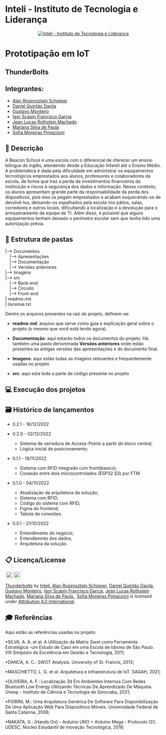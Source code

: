 # Inteli - Instituto de Tecnologia e Liderança 

<p align="center">
<a href= "https://www.inteli.edu.br/"><img src="https://www.inteli.edu.br/wp-content/uploads/2021/08/20172028/marca_1-2.png" alt="Inteli - Instituto de Tecnologia e Liderança" border="0"></a>
</p>

# Prototipação em IoT

## ThunderBolts

## Integrantes: 
- <a href="https://github.com/MrSchipRozen">Alan Rozensztajn Schipper</a>
- <a href="https://github.com/danielquintaos">Daniel Quintão Davila</a> 
- <a href="https://github.com/GustMont">Gustavo Monteiro</a>
- <a href="https://github.com/IgorSFG">Igor Scapin Francisco Garcia</a>
- <a href="https://github.com/jeanroths">Jean Lucas Rothstein Machado</a>
- <a href="https://github.com/mariana2903">Mariana Silva de Paula </a> 
- <a href="https://github.com/sofipimazzoni">Sofia Moreiras Pimazzoni</a> 

## 📝 Descrição
A Beacon School é uma escola com o diferencial de oferecer um ensino bilíngue do inglês, atendendo desde a Educação Infantil até o Ensino Médio. A problemática é dada pela dificuldade em administrar os equipamentos tecnológicos emprestados aos alunos, professores e colaboradores da escola, de forma que traz a perda de investimentos financeiros da instituição e riscos à segurança dos dados e informação. Nesse contexto, os alunos apresentam grande parte da responsabilidade da perda dos dispositivos, pois eles os pegam emprestados e acabam esquecendo-se de devolvê-los, deixando-os espalhados pela escola nos pátios, salas, corredores e outros locais, dificultando a localização e a devolução para o armazenamento da equipe de TI. Além disso, é possível que alguns equipamentos tenham deixado o perímetro escolar sem que tenha tido uma autorização prévia.



## 📁 Estrutura de pastas


|--> Documentos<br>
  &emsp;|--> Apresentações<br>
  &emsp;|--> Documentação<br>
  &emsp;|--> Versões anteriores<br>
|--> Imagens<br>
|--> src<br>
  &emsp;|--> Back-end<br>
  &emsp;|--> Circuito<br>
  &emsp;|--> Front-end<br>
| readme.md<br>
| liscense.txt<br>



Dentre os arquivos presentes na raiz do projeto, definem-se:

- <b>readme.md</b>: arquivo que serve como guia e explicação geral sobre o projeto (o mesmo que você está lendo agora).

- <b>Documentação</b>: aqui estarão todos os documentos do projeto. Há também uma pasta denominada <b>Versões anteriores</b> onde estão presentes as antigas versões das apresentações e do documento final.

- <b>Imagens</b>: aqui estão todas as imagens relevantes e frequentemente usadas no projeto

- <b>src</b>: aqui esta toda a parte de código presente no projeto


## 💻 Execução dos projetos



## 🗃 Histórico de lançamentos

* 0.2.1 - 16/12/2022 
 
    
* 0.2.0 - 02/12/2022 
    * Sistema de varredura de Access-Points a partir do bloco central;
    * Lógica inicial de posicionamento;

* 0.1.1 - 18/11/2022 
    * Sistema com RFID integrado com front(basico);
    * Conexão entre dois microcontrolados (ESP32 S3) por FTM

* 0.1.0 - 04/11/2022
    * Atualização da arquitetura da solução;
    * Sistema com RFID;
    * Código do sistema com RFID;
    * Figma do frontend;
    * Tabela de conexões.

* 0.0.1 - 21/10/2022
    * Entendimento do negócio;
    * Entendiemnto dos dados;
    * Arquitetura da solução.



## 📋 Licença/License

<img style="height:22px!important;margin-left:3px;vertical-align:text-bottom;" src="https://mirrors.creativecommons.org/presskit/icons/cc.svg?ref=chooser-v1"><img style="height:22px!important;margin-left:3px;vertical-align:text-bottom;" src="https://mirrors.creativecommons.org/presskit/icons/by.svg?ref=chooser-v1"><p xmlns:cc="http://creativecommons.org/ns#" xmlns:dct="http://purl.org/dc/terms/"><a property="dct:title" rel="cc:attributionURL" href="https://github.com/Spidus/Teste_Final_1">Thunderbolts</a> by <a rel="cc:attributionURL dct:creator" property="cc:attributionName" href="https://www.yggbrasil.com.br/vr">Inteli, <a href="https://github.com/MrSchipRozen">Alan Rozensztajn Schipper</a>, <a href="https://github.com/danielquintaos">Daniel Quintão Davila</a>, <a href="https://github.com/GustMont">Gustavo Monteiro</a>, <a href="https://github.com/IgorSFG">Igor Scapin Francisco Garcia</a>, <a href="https://github.com/jeanroths">Jean Lucas Rothstein Machado</a>, <a href="https://github.com/mariana2903">Mariana Silva de Paula </a>, <a href="https://github.com/sofipimazzoni">Sofia Moreiras Pimazzoni</a> </a> is licensed under <a href="http://creativecommons.org/licenses/by/4.0/?ref=chooser-v1" target="_blank" rel="license noopener noreferrer" style="display:inline-block;">Attribution 4.0 International</a>.</p>

## 🎓 Referências

Aqui estão as referências usadas no projeto:

•SILVA, A. A. et al: A Utilização da Matriz Swot como Ferramenta Estratégica -um Estudo de Caso em uma Escola de Idioma de São Paulo. VIII Simpósio de Excelência em Gestão e Tecnologia, 2011;

•DANCA, A. C.: SWOT Analysis. University of St. Francis, 2013;

•MASCHIETTO, L. G. et al: Arquitetura e infraestrutura de IoT. SAGAH, 2021;

•OLIVEIRA, A. F.: Localização 3d Em Ambientes Internos Com Redes Bluetooth Low Energy Utilizando Técnicas De Aprendizado De Máquina. Unesp - Instituto de Ciência e Tecnologia de Sorocaba, 2021;

•FIORINI, M.: Uma Arquitetura Genérica De Software Para Disponibilização De Uma Aplicação Web Para Dispositivos Móveis. Universidade Federal de Santa Catarina, 2006;

•NAKATA, G.: [Hands On] – Arduino UNO + Arduino Mega - Protocolo I2C. UDESC, Núcleo Estudantil de Inovação Tecnológica, 2018;

